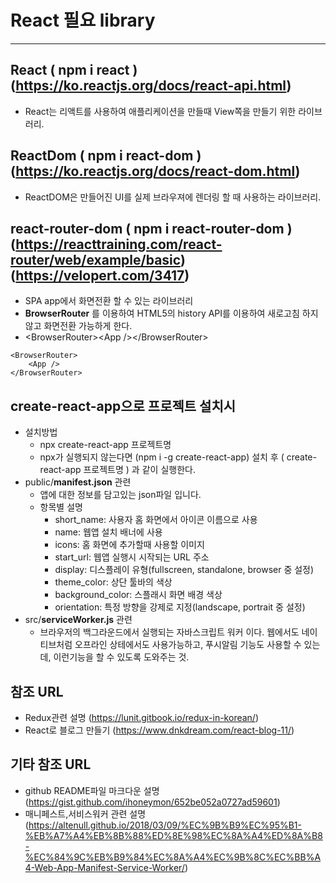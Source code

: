 # React 필요 library
---------------------------------

## React ( npm i react ) (https://ko.reactjs.org/docs/react-api.html)
* React는 리액트를 사용하여 애플리케이션을 만들때 View쪽을 만들기 위한 라이브러리.
## ReactDom ( npm i react-dom ) (https://ko.reactjs.org/docs/react-dom.html)
* ReactDOM은 만들어진 UI를 실제 브라우져에 렌더링 할 때 사용하는 라이브러리.
## react-router-dom ( npm i react-router-dom ) (https://reacttraining.com/react-router/web/example/basic) (https://velopert.com/3417)
* SPA app에서 화면전환 할 수 있는 라이브러리
* **BrowserRouter** 를 이용하여 HTML5의 history API를 이용하여 새로고침 하지 않고 화면전환 가능하게 한다.
* &lt;BrowserRouter&gt;&lt;App /&gt;&lt;/BrowserRouter&gt;
```
<BrowserRouter>
    <App />
</BrowserRouter>
```

## create-react-app으로 프로젝트 설치시
* 설치방법
  - npx create-react-app 프로젝트명 
  - npx가 실행되지 않는다면 (npm i -g create-react-app) 설치 후 ( create-react-app 프로젝트명 ) 과 같이 실행한다.
* public/**manifest.json** 관련
  - 앱에 대한 정보를 담고있는 json파일 입니다.
  - 항목별 설명
    - short_name: 사용자 홈 화면에서 아이콘 이름으로 사용
    - name: 웹앱 설치 배너에 사용
    - icons: 홈 화면에 추가할때 사용할 이미지
    - start_url: 웹앱 실행시 시작되는 URL 주소
    - display: 디스플레이 유형(fullscreen, standalone, browser 중 설정)
    - theme_color: 상단 툴바의 색상
    - background_color: 스플래시 화면 배경 색상
    - orientation: 특정 방향을 강제로 지정(landscape, portrait 중 설정)
* src/**serviceWorker.js** 관련
  - 브라우저의 백그라운드에서 실행되는 자바스크립트 워커 이다. 웹에서도 네이티브처럼 오프라인 상테에서도 사용가능하고, 푸시알림 기능도 사용할 수 있는데, 이런기능을 할 수 있도록 도와주는 것.

## 참조 URL
* Redux관련 설명 (https://lunit.gitbook.io/redux-in-korean/)
* React로 블로그 만들기 (https://www.dnkdream.com/react-blog-11/)


## 기타 참조 URL
* github README파일 마크다운 설명 (https://gist.github.com/ihoneymon/652be052a0727ad59601)
* 매니페스트,서비스워커 관련 설명 (https://altenull.github.io/2018/03/09/%EC%9B%B9%EC%95%B1-%EB%A7%A4%EB%8B%88%ED%8E%98%EC%8A%A4%ED%8A%B8-%EC%84%9C%EB%B9%84%EC%8A%A4%EC%9B%8C%EC%BB%A4-Web-App-Manifest-Service-Worker/)
